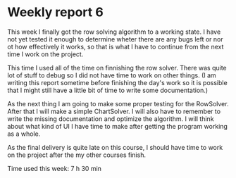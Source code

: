 # Weekly report 6

This week I finally got the row solving algorithm to a working state. I have not yet tested it enough to determine wheter there are any bugs left or nor ot how effectively it works, so that is what I have to continue from the next time I work on the project.

This time I used all of the time on finnishing the row solver. There was quite lot of stuff to debug so I did not have time to work on other things. (I am writing this report sometime before finishing the day's work so it is possible that I might still have a little bit of time to write some documentation.)

As the next thing I am going to make some proper testing for the RowSolver. After that I will make a simple ChartSolver. I will also have to remember to write the missing documentation and optimize the algorithm. I will think about what kind of UI I have time to make after getting the program working as a whole.

As the final delivery is quite late on this course, I should have time to work on the project after the my other courses finish.

Time used this week: 7 h 30 min